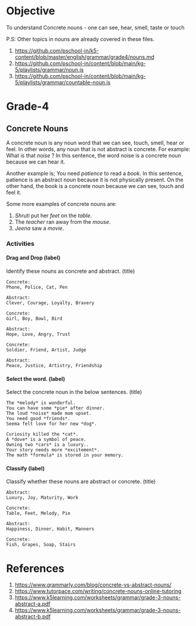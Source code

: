 # Objective

To understand Concrete nouns - one can see, hear, smell, taste or touch

P.S: Other topics in nouns are already covered in these files.
1. https://github.com/pschool-in/k5-content/blob/master/english/grammar/grade4/nouns.md
2. https://github.com/pschool-in/content/blob/main/kg-5/playlists/grammar/noun.js
3. https://github.com/pschool-in/content/blob/main/kg-5/playlists/grammar/countable-noun.js

# Grade-4

## Concrete Nouns

A concrete noun is any noun word that we can see, touch, smell, hear or feel. In other words, any noun that is not abstract is concrete. For example:
What is that *noise* ?
In this sentence, the word noise is a concrete noun because we can hear it.

Another example is;
You need *patience* to read a *book*.
In this sentence, patience is an abstract noun because it is not physically present. On the other hand, the book is a concrete noun because we can see, touch and feel it.

Some more examples of concrete nouns are:
1. *Shruti* put her *feet* on the *table*.
2. The *teacher* ran away from the *mouse*.
3. *Jeena* saw a *movie*.

### Activities

#### Drag and Drop (label)

Identify these nouns as concrete and abstract. (title)
```
Concrete:
Phone, Police, Cat, Pen

Abstract:
Clever, Courage, Loyalty, Bravery
```

```
Concrete:
Girl, Boy, Bowl, Bird

Abstract:
Hope, Love, Angry, Trust
```

```
Concrete:
Soldier, Friend, Artist, Judge

Abstract:
Peace, Justice, Artistry, Friendship
```

#### Select the word. (label)

Select the concrete noun in the below sentences. (title)
```
The *melody* is wonderful.
You can have some *pie* after dinner.
The loud *noise* made mom upset.
You need good *friends*.
Seema felt love for her new *dog*.
```

```
Curiosity killed the *cat*.
A *dove* is a symbol of peace.
Owning two *cars* is a luxury..
Your story needs more *excitement*.
The math *formula* is stored in your memory.
```

#### Classify (label)

Classify whether these nouns are abstract or concrete. (title)
```
Abstract:
Luxury, Joy, Maturity, Work

Concrete:
Table, Feet, Melody, Pie
```

```
Abstract:
Happiness, Dinner, Habit, Manners

Concrete:
Fish, Grapes, Soap, Stairs
```

# References

1. https://www.grammarly.com/blog/concrete-vs-abstract-nouns/
2. https://www.tutorpace.com/writing/concrete-nouns-online-tutoring
3. https://www.k5learning.com/worksheets/grammar/grade-3-nouns-abstract-a.pdf
4. https://www.k5learning.com/worksheets/grammar/grade-3-nouns-abstract-b.pdf
